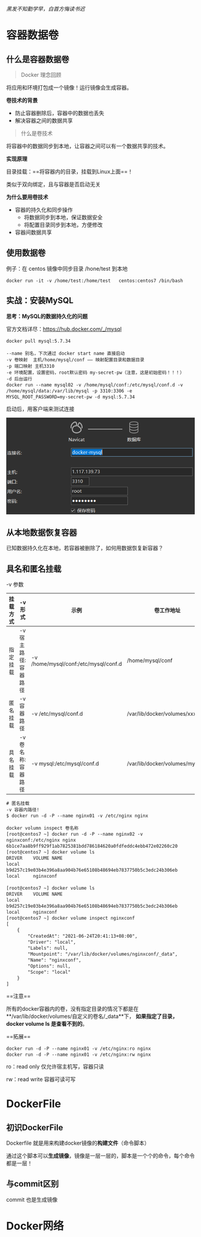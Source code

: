 *黑发不知勤学早，白首方悔读书迟*





# 容器数据卷

## 什么是容器数据卷

> Docker 理念回顾

将应用和环境打包成一个镜像！运行镜像会生成容器。



**卷技术的背景**

* 防止容器删除后，容器中的数据也丢失
* 解决容器之间的数据共享



> 什么是卷技术

将容器中的数据同步到本地，让容器之间可以有一个数据共享的技术。



**实现原理**

目录挂载：==将容器内的目录，挂载到Linux上面==！

类似于双向绑定，且与容器是否启动无关



**为什么要用卷技术**

* 容器的持久化和同步操作
    * 将数据同步到本地，保证数据安全
    * 将配置目录同步到本地，方便修改
* 容器间数据共享





## 使用数据卷

例子：在 centos 镜像中同步目录 /hone/test 到本地

```shell
docker run -it -v /home/test:/home/test   centos:centos7 /bin/bash
```





## 实战：安装MySQL

**思考：MySQL的数据持久化的问题**

官方文档详尽：https://hub.docker.com/_/mysql

```
docker pull mysql:5.7.34

--name 别名，下次通过 docker start name 直接启动
-v 卷映射  主机/home/mysql/conf —— 映射配置目录和数据目录
-p 端口映射 主机3310
-e 环境配置，设置密码，root默认密码 my-secret-pw（注意，这是初始密码！！！）
-d 后台运行
docker run --name mysql02 -v /home/mysql/conf:/etc/mysql/conf.d -v /home/mysql/data:/var/lib/mysql -p 3310:3306 -e MYSQL_ROOT_PASSWORD=my-secret-pw -d mysql:5.7.34
```

启动后，用客户端来测试连接

![image-20210624175501184](DockerII.assets/image-20210624175501184.png)	





## 从本地数据恢复容器

已知数据持久化在本地，若容器被删除了，如何用数据恢复新容器？





## 具名和匿名挂载

-v 参数

| 挂载方式 | -v 形式              | 示例                                  | 卷工作地址                      | inspect ls |
| -------- | -------------------- | ------------------------------------- | ------------------------------- | ---------- |
| 指定挂载 | -v 宿主路径:容器路径 | -v /home/mysql/conf:/etc/mysql/conf.d | /home/mysql/conf                | 不可见     |
| 匿名挂载 | -v 容器路径          | -v /etc/mysql/conf.d                  | /var/lib/docker/volumes/xxxxxxx | 可见       |
| 具名挂载 | -v 卷名称:容器路径   | -v mysql:/etc/mysql/conf.d            | /var/lib/docker/volumes/mysql   | 可见       |

```shell
# 匿名挂载
-v 容器内路径!
$ docker run -d -P --name nginx01 -v /etc/nginx nginx

docker volumn inspect 卷名称
[root@centos7 ~] docker run -d -P --name nginx02 -v nginxconf:/etc/nginx nginx
6b1ce7aa8b9ff929f1ab7825381bdd786184620a0fdfeddc4ebb472e02260c20
[root@centos7 ~] docker volume ls
DRIVER    VOLUME NAME
local     b9d257c19e03b4e396a8aa904b76e65108b48694eb7837750b5c3edc24b306eb
local     nginxconf

[root@centos7 ~] docker volume ls
DRIVER    VOLUME NAME
local     b9d257c19e03b4e396a8aa904b76e65108b48694eb7837750b5c3edc24b306eb
local     nginxconf
[root@centos7 ~] docker volume inspect nginxconf
[
    {
        "CreatedAt": "2021-06-24T20:41:13+08:00",
        "Driver": "local",
        "Labels": null,
        "Mountpoint": "/var/lib/docker/volumes/nginxconf/_data",
        "Name": "nginxconf",
        "Options": null,
        "Scope": "local"
    }
]
```



==注意==

所有的docker容器内的卷，没有指定目录的情况下都是在**/var/lib/docker/volumes/自定义的卷名/_data**下，
**如果指定了目录，docker volume ls 是查看不到的**。



==拓展==

```shell
docker run -d -P --name nginx01 -v /etc/nginx:ro nginx
docker run -d -P --name nginx01 -v /etc/nginx:rw nginx
```

ro：read only 仅允许宿主机写，容器只读

rw：read write 容器可读可写



# DockerFile

## 初识DockerFile

Dockerfile 就是用来构建docker镜像的**构建文件**（命令脚本）

通过这个脚本可以**生成镜像**，镜像是一层一层的，脚本是一个个的命令，每个命令都是一层！





## 与commit区别

commit 也是生成镜像





# Docker网络





































